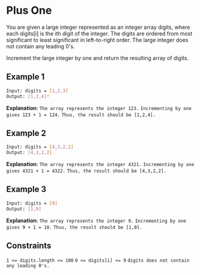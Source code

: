 # Plus One

You are given a large integer represented as an integer array digits, where each digits[i] is the ith digit of the integer. The digits are ordered from most significant to least significant in left-to-right order. The large integer does not contain any leading 0's.

Increment the large integer by one and return the resulting array of digits.

## Example 1

```bash
Input: digits = [1,2,3]
Output: [1,2,4]*
```

**Explanation**: `The array represents the integer 123.`
`Incrementing by one gives 123 + 1 = 124.`
`Thus, the result should be [1,2,4].`

## Example 2

```bash
Input: digits = [4,3,2,1]
Output: [4,3,2,2]
```

**Explanation**: `The array represents the integer 4321.`
`Incrementing by one gives 4321 + 1 = 4322.`
`Thus, the result should be [4,3,2,2].`

## Example 3

```bash
Input: digits = [9]
Output: [1,0]
```

**Explanation**: `The array represents the integer 9.`
`Incrementing by one gives 9 + 1 = 10.`
`Thus, the result should be [1,0].`

## Constraints

`1 <= digits.length <= 100`
`0 <= digits[i] <= 9`
`digits does not contain any leading 0's.`
